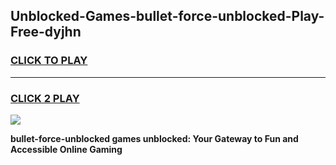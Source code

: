 
## Unblocked-Games-bullet-force-unblocked-Play-Free-dyjhn
<h3>
<a href="https://premium76.site?title=bullet-force-unblocked&ref=23A">CLICK TO PLAY</a></h3>
<hr>

<h3>
<a href="https://premium76.site?title=bullet-force-unblocked&ref=23A">CLICK 2 PLAY</a>
  
</h3>

<a href="https://premium76.site?title=bullet-force-unblocked&ref=23A"><img src="https://clearcache.store/games.png"></a>


**bullet-force-unblocked games unblocked: Your Gateway to Fun and Accessible Online Gaming**
